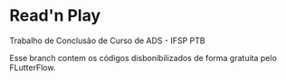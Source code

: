 # Read'n Play
Trabalho de Conclusão de Curso de ADS - IFSP PTB

Esse branch contem os códigos disbonibilizados de forma gratuita pelo FLutterFlow.
